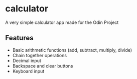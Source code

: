 # calculator
A very simple calculator app made for the Odin Project

## Features
- Basic arithmetic functions (add, subtract, multiply, divide)
- Chain together operations
- Decimal input
- Backspace and clear buttons
- Keyboard input